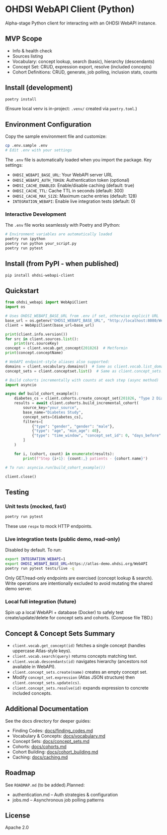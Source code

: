 # OHDSI WebAPI Client (Python)

Alpha-stage Python client for interacting with an OHDSI WebAPI instance.

## MVP Scope
- Info & health check
- Sources listing
- Vocabulary: concept lookup, search (basic), hierarchy (descendants)
- Concept Set: CRUD, expression export, resolve (included concepts)
- Cohort Definitions: CRUD, generate, job polling, inclusion stats, counts

## Install (development)
```bash
poetry install
```

(Ensure local venv is in-project: `.venv/` created via `poetry.toml`.)

## Environment Configuration
Copy the sample environment file and customize:
```bash
cp .env.sample .env
# Edit .env with your settings
```

The `.env` file is automatically loaded when you import the package. Key settings:
- `OHDSI_WEBAPI_BASE_URL`: Your WebAPI server URL
- `OHDSI_WEBAPI_AUTH_TOKEN`: Authentication token (optional)
- `OHDSI_CACHE_ENABLED`: Enable/disable caching (default: true)  
- `OHDSI_CACHE_TTL`: Cache TTL in seconds (default: 300)
- `OHDSI_CACHE_MAX_SIZE`: Maximum cache entries (default: 128)
- `INTEGRATION_WEBAPI`: Enable live integration tests (default: 0)

### Interactive Development
The `.env` file works seamlessly with Poetry and IPython:
```bash
# Environment variables are automatically loaded
poetry run ipython
poetry run python your_script.py
poetry run pytest
```

## Install (from PyPI - when published)
```bash
pip install ohdsi-webapi-client
```

## Quickstart
```python
from ohdsi_webapi import WebApiClient
import os

# Uses OHDSI_WEBAPI_BASE_URL from .env if set, otherwise explicit URL
base_url = os.getenv("OHDSI_WEBAPI_BASE_URL", "http://localhost:8080/WebAPI")
client = WebApiClient(base_url=base_url)

print(client.info.version())
for src in client.sources.list():
    print(src.sourceKey)
concept = client.vocab.get_concept(201826)  # Metformin
print(concept.conceptName)

# WebAPI endpoint-style aliases also supported:
domains = client.vocabulary.domains()  # Same as client.vocab.list_domains()
concept_sets = client.conceptset.list()  # Same as client.concept_sets.list()

# Build cohorts incrementally with counts at each step (async method)
import asyncio

async def build_cohort_example():
    diabetes_cs = client.cohorts.create_concept_set(201826, "Type 2 Diabetes")
    results = await client.cohorts.build_incremental_cohort(
        source_key="your_source",
        base_name="Diabetes Study", 
        concept_sets=[diabetes_cs],
        filters=[
            {"type": "gender", "gender": "male"},
            {"type": "age", "min_age": 40},
            {"type": "time_window", "concept_set_id": 0, "days_before": 730}
        ]
    )

    for i, (cohort, count) in enumerate(results):
        print(f"Step {i+1}: {count:,} patients - {cohort.name}")

# To run: asyncio.run(build_cohort_example())

client.close()
```

## Testing
### Unit tests (mocked, fast)
```bash
poetry run pytest
```
These use `respx` to mock HTTP endpoints.

### Live integration tests (public demo, read-only)
Disabled by default. To run:
```bash
export INTEGRATION_WEBAPI=1
export OHDSI_WEBAPI_BASE_URL=https://atlas-demo.ohdsi.org/WebAPI
poetry run pytest tests/live -q
```
Only GET/read-only endpoints are exercised (concept lookup & search). Write operations are intentionally excluded to avoid mutating the shared demo server.

### Local full integration (future)
Spin up a local WebAPI + database (Docker) to safely test create/update/delete for concept sets and cohorts. (Compose file TBD.)

## Concept & Concept Sets Summary
- `client.vocab.get_concept(id)` fetches a single concept (handles uppercase Atlas-style keys).
- `client.vocab.search(query)` returns concepts matching text.
- `client.vocab.descendants(id)` navigates hierarchy (ancestors not available in WebAPI).
- `client.concept_sets.create(name)` creates an empty concept set.
- Modify `concept_set.expression` (Atlas JSON structure) then `client.concept_sets.update(cs)`.
- `client.concept_sets.resolve(id)` expands expression to concrete included concepts.

## Additional Documentation
See the docs directory for deeper guides:
- Finding Codes: [docs/finding_codes.md](docs/finding_codes.md)
- Vocabulary & Concepts: [docs/vocabulary.md](docs/vocabulary.md)
- Concept Sets: [docs/concept_sets.md](docs/concept_sets.md)
- Cohorts: [docs/cohorts.md](docs/cohorts.md)
- Cohort Building: [docs/cohort_building.md](docs/cohort_building.md)
- Caching: [docs/caching.md](docs/caching.md)

## Roadmap
See `ROADMAP.md` (to be added).Planned:
- authentication.md – Auth strategies & configuration
- jobs.md – Asynchronous job polling patterns


## License
Apache 2.0
